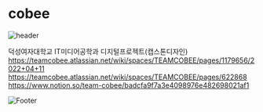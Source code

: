 # cobee
![header](https://capsule-render.vercel.app/api?type=waving&color=timeGradient&height=300&section=header&text=SONSU%20&fontSize=90)

덕성여자대학교 IT미디어공학과 디지털프로젝트(캡스톤디자인)
https://teamcobee.atlassian.net/wiki/spaces/TEAMCOBEE/pages/1179656/2022+04+11
<br>https://teamcobee.atlassian.net/wiki/spaces/TEAMCOBEE/pages/622868
<br>https://www.notion.so/team-cobee/badcfa9f7a3e4098976e482698021af1

![Footer](https://capsule-render.vercel.app/api?type=waving&color=timeGradient&height=200&section=footer)
  
